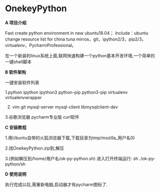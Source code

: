 # OnekeyPython

 **A 项目介绍** 

Fast create python environment in new ubuntu18.04；
Include：ubuntu change resource list for china tuna mirros，git，ipython2/3，pip2/3，virtualenv，PycharmProfessional。

在一个新装的linux系统上面,联网快速构建一个python基本开发环境,一个简单的一键shell脚本

 **B 软件架构** 

一键安装软件列表

1.python  ipython  ipython3  python-pip  python3-pip virtualenv virtualenvwrapper

2. vim  git  mysql-server  mysql-client  libmysqlclient-dev

3.谷歌浏览器  pycharm专业版  curl软件

 **C 安装教程** 

1.用Ubuntu自带的火狐浏览器下载,下载目录为tmp/mozilla_用户名0)

2.找OnekeyPython.zip到,解压

3.(例如解压到/home/用户名/ok-py-python.sh)  进入打开终端运行: sh ./ok-py-python/sh

 **D 使用说明** 

执行完成以后,需重新电脑,启动器才有pycharm图标了. 
